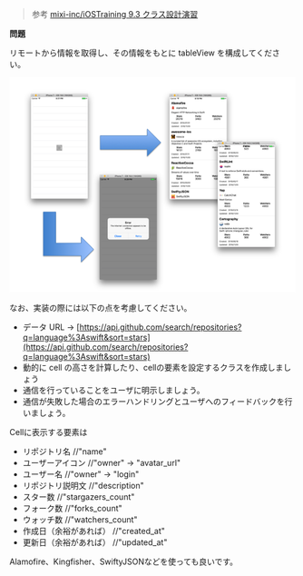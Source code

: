 > 参考 [mixi-inc/iOSTraining 9.3 クラス設計演習](https://github.com/mixi-inc/iOSTraining/wiki/9.3-%E3%82%AF%E3%83%A9%E3%82%B9%E8%A8%AD%E8%A8%88%E6%BC%94%E7%BF%92)

**問題**

リモートから情報を取得し、その情報をもとに tableView を構成してください。

![homework1](./images/2_4/image1.png)

なお、実装の際には以下の点を考慮してください。

- データ URL -> [https://api.github.com/search/repositories?q=language%3Aswift&sort=stars](https://api.github.com/search/repositories?q=language%3Aswift&sort=stars)
- 動的に cell の高さを計算したり、cellの要素を設定するクラスを作成しましょう
- 通信を行っていることをユーザに明示しましょう。
- 通信が失敗した場合のエラーハンドリングとユーザへのフィードバックを行いましょう。

Cellに表示する要素は

- リポジトリ名 //"name"
- ユーザーアイコン //"owner" -> "avatar_url"
- ユーザー名 //"owner" -> "login"
- リポジトリ説明文 //"description"
- スター数 //"stargazers_count"
- フォーク数 //"forks_count"
- ウォッチ数 //"watchers_count"
- 作成日（余裕があれば） //"created_at"
- 更新日（余裕があれば） //"updated_at"

Alamofire、Kingfisher、SwiftyJSONなどを使っても良いです。
